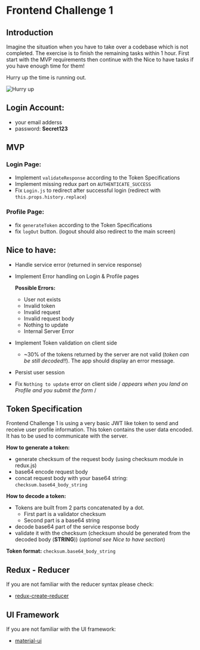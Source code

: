# Frontend Challenge 1

## Introduction
Imagine the situation when you have to take over a codebase which is not completed. The exercise is to finish the remaining tasks within 1 hour. First start with the MVP requirements then continue with the Nice to have tasks if you have enough time for them!

Hurry up the time is running out.

![Hurry up](https://media.giphy.com/media/qc1waqAag4tZC/giphy.gif)

## Login Account:
 - your email adderss
 - password: **Secret123**

## MVP
  ### Login Page:
 - Implement `validateResponse` according to the Token Specifications
 - Implement missing redux part on `AUTHENTICATE_SUCCESS`
 - Fix `Login.js` to redirect after successful login (redirect with `this.props.history.replace`)

 ### Profile Page:
 - fix `generateToken` according to the Token Specifications
 - fix `logOut` button. (logout should also redirect to the main screen)

## Nice to have:
 - Handle service error (returned in service response)
 - Implement Error handling on Login & Profile pages
   
   **Possible Errors:**
   - User not exists
   - Invalid token
   - Invalid request
   - Invalid request body
   - Nothing to update
   - Internal Server Error
 - Implement Token validation on client side
   - ~30% of the tokens returned by the server are not valid (*token can be still decoded!!*). The app should display an error message.
 - Persist user session
 - Fix `Nothing to update` error on client side / *appears when you land on Profile and you submit the form* /

## Token Specification
 Frontend Challenge 1 is using a very basic JWT like token to send and receive user profile information.
 This token contains the user data encoded. It has to be used to communicate with the server.
 
 **How to generate a token:**
   - generate checksum of the request body (using checksum module in redux.js)
   - base64 encode request body
   - concat request body with your base64 string: `checksum.base64_body_string`
 
  **How to decode a token:**
   - Tokens are built from 2 parts concatenated by a dot.
     - First part is a validator checksum
     - Second part is a base64 string
   - decode base64 part of the service response body
   - validate it with the checksum (checksum should be generated from the decoded body (**STRING**)) (*optional see Nice to have section*)
 
  **Token format:**
   `checksum.base64_body_string`

## Redux - Reducer
  If you are not familiar with the reducer syntax please check:
  - [redux-create-reducer](https://www.npmjs.com/package/redux-create-reducer)

## UI Framework
  If you are not familiar with the UI framework:
  - [material-ui](https://material-ui.com/)

